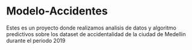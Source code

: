 # Modelo-Accidentes
Estes es un proyecto donde realizamos analisis de datos y algoritmo predictivos sobre los dataset de accidentalidad de la ciudad de Medellin durante el periodo 2019
